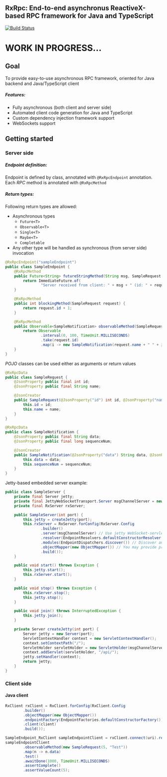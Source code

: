 ## RxRpc: End-to-end asynchronus ReactiveX-based RPC framework for Java and TypeScript

[![Build Status](https://travis-ci.org/slim-gears/rxrpc.svg?branch=master)](https://travis-ci.org/slim-gears/rxrpc)

# WORK IN PROGRESS...

## Goal
To provide easy-to-use asynchronous RPC framework, oriented for Java backend and Java/TypeScript client 

##### Features:

- Fully asynchronous (both client and server side)
- Automated client code generation for Java and TypeScript
- Custom dependency injection framework support
- WebSockets support


## Getting started

### Server side

##### Endpoint definition:
Endpoint is defined by class, annotated with `@RxRpcEndpoint` annotation. 
Each *RPC* method is annotated with `@RxRpcMethod` 

##### Return types:
Following return types are allowed:

- Asynchronous types
  - `Future<T>`
  - `Observable<T>`
  - `Single<T>`
  - `Maybe<T>`
  - `Completable`
- Any other type will be handled as synchronous (from server side) invocation 
 
```java
@RxRpcEndpoint("sampleEndpoint")
public class SampleEndpoint {
    @RxRpcMethod
    public Future<String> futureStringMethod(String msg, SampleRequest request) {
        return ImmediateFuture.of(
                "Server received from client: " + msg + " (id: " + request.id + ", name: " + request.name + ")");
    }

    @RxRpcMethod
    public int blockingMethod(SampleRequest request) {
        return request.id + 1;
    }

    @RxRpcMethod
    public Observable<SampleNotification> observableMethod(SampleRequest request) {
        return Observable
                .interval(0, 100, TimeUnit.MILLISECONDS)
                .take(request.id)
                .map(i -> new SampleNotification(request.name + " " + i, i));
    }
}
```

*POJO* classes can be used either as arguments or return values  

```java
@RxRpcData
public class SampleRequest {
    @JsonProperty public final int id;
    @JsonProperty public final String name;

    @JsonCreator
    public SampleRequest(@JsonProperty("id") int id, @JsonProperty("name") String name) {
        this.id = id;
        this.name = name;
    }
}
```

```java
@RxRpcData
public class SampleNotification {
    @JsonProperty public final String data;
    @JsonProperty public final long sequenceNum;

    @JsonCreator
    public SampleNotification(@JsonProperty("data") String data, @JsonProperty("sequenceNum") long sequenceNum) {
        this.data = data;
        this.sequenceNum = sequenceNum;
    }
}
```

Jetty-based embedded server example:

```java
public class SampleServer {
    private final Server jetty;
    private final JettyWebSocketTransport.Server msgChannelServer = new JettyWebSocketTransport.Server();
    private final RxServer rxServer;

    public SampleServer(int port) {
        this.jetty = createJetty(port);
        this.rxServer = RxServer.forConfig(RxServer.Config
                .builder()
                .server(msgChannelServer) // Use jetty WebSocket-servlet based transport
                .resolver(EndpointResolvers.defaultConstructorResolver()) // No dependency injection
                .modules(EndpointDispatchers.discover()) // Discover auto-generated endpoint modules
                .objectMapper(new ObjectMapper()) // You may provide preconfigured ObjectMapper
                .build());
    }

    public void start() throws Exception {
        this.jetty.start();
        this.rxServer.start();
    }

    public void stop() throws Exception {
        this.rxServer.stop();
        this.jetty.stop();
    }

    public void join() throws InterruptedException {
        this.jetty.join();
    }

    private Server createJetty(int port) {
        Server jetty = new Server(port);
        ServletContextHandler context = new ServletContextHandler();
        context.setContextPath("/");
        ServletHolder servletHolder = new ServletHolder(msgChannelServer);
        context.addServlet(servletHolder, "/api/");
        jetty.setHandler(context);
        return jetty;
    }
}
```

### Client side

#### Java client

```java
RxClient rxClient = RxClient.forConfig(RxClient.Config
        .builder()
        .objectMapper(new ObjectMapper())
        .endpointFactory(EndpointFactories.defaultConstructorFactory())
        .client(client)
        .build());

SampleEndpoint_RxClient sampleEndpointClient = rxClient.connect(uri).resolve(SampleEndpoint_RxClient.class);
sampleEndpointClient
        .observableMethod(new SampleRequest(5, "Test"))
        .map(n -> n.data)
        .test()
        .awaitDone(1000, TimeUnit.MILLISECONDS)
        .assertComplete()
        .assertValueCount(5);
```
